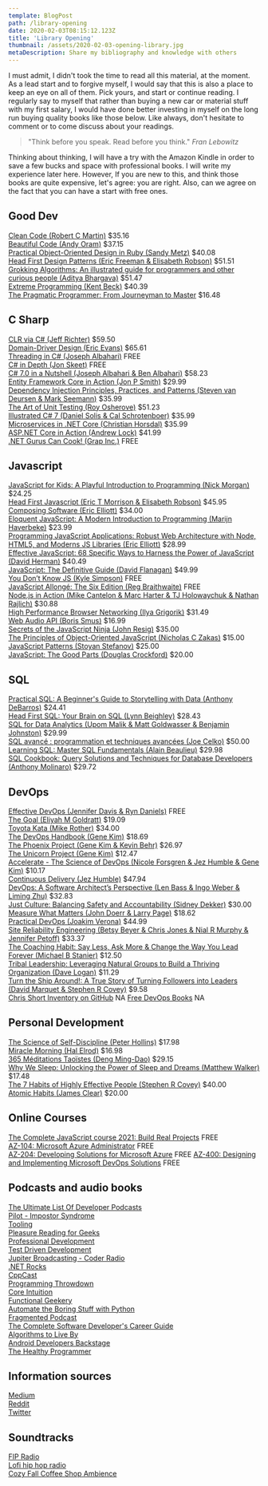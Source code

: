 ```yaml
---
template: BlogPost
path: /library-opening
date: 2020-02-03T08:15:12.123Z
title: 'Library Opening'
thumbnail: /assets/2020-02-03-opening-library.jpg
metaDescription: Share my bibliography and knowledge with others
---
```


I must admit, I didn't took the time to read all this material, at the moment. As a lead start and to forgive myself, I would say that this is also a place to keep an eye on all of them. Pick yours, and start or continue reading. I regularly say to myself that rather than buying a new car or material stuff with my first salary, I would have done better investing in myself on the long run buying quality books like those below. Like always, don't hesitate to comment or to come discuss about your readings.

> "Think before you speak. Read before you think." _Fran Lebowitz_

Thinking about thinking, I will have a try with the Amazon Kindle in order to save a few bucks and space with professional books. I will write my experience later here. However,  If you are new to this, and think those books are quite expensive, let's agree: you are right. Also, can we agree on the fact that you can have a start with free ones.

## Good Dev

[Clean Code (Robert C Martin)](https://www.amazon.com/Clean-Architecture-Craftsmans-Software-Structure/dp/0134494164/ref=sr_1_3?crid=AKBRDXZEMTZ4&dchild=1&keywords=clean+code+a+handbook+of+agile+software+craftsmanship&qid=1610816537&s=books&sprefix=clean+code%2Cstripbooks-intl-ship%2C230&sr=1-3) $35.16  
[Beautiful Code (Andy Oram)](https://www.amazon.com/Beautiful-Code-Leading-Programmers-Practice/dp/0596510047) $37.15  
[Practical Object-Oriented Design in Ruby (Sandy Metz)](https://www.amazon.com/Practical-Object-Oriented-Design-Agile-Primer-ebook-dp-B07F88LY9M/dp/B07F88LY9M/ref=mt_other?_encoding=UTF8&me=&qid=1610816672) $40.08  
[Head First Design Patterns (Eric Freeman & Elisabeth Robson)](https://www.amazon.com/Head-First-Design-Patterns-Object-Oriented-ebook/dp/B08P3X99QP/ref=sr_1_1?dchild=1&keywords=Head+First+Design+Patterns&qid=1610816706&s=digital-text&sr=1-1) $51.51  
[Grokking Algorithms: An illustrated guide for programmers and other curious people (Aditya Bhargava)](https://www.amazon.ca/Grokking-Algorithms-illustrated-programmers-curious/dp/1617292230?fbclid=IwAR3EWLZ-84Z9Nenlii76dU8sYJEPPWeZ9q13F_Nw0kP16yOe9weAQxhwl9k) $51.47  
[Extreme Programming (Kent Beck)](https://www.amazon.com/Extreme-Programming-Explained-Embrace-Change/dp/0321278658) $40.39  
[The Pragmatic Programmer: From Journeyman to Master](https://www.amazon.com/gp/product/020161622X?ie=UTF8&tag=martinfowlerc-20&linkCode=as2&camp=1789&creative=9325&creativeASIN=020161622X) $16.48  

## C Sharp

[CLR via C# (Jeff Richter)](https://www.amazon.com/CLR-via-4th-Developer-Reference/dp/0735667454) $59.50  
[Domain-Driver Design (Eric Evans)](https://www.amazon.com/Domain-Driven-Design-Tackling-Complexity-Software/dp/0321125215/ref=sr_1_1?dchild=1&keywords=Domain-Driver+Design+%28Eric+Evans%29&qid=1610817518&s=books&sr=1-1) $65.61  
[Threading in C# (Joseph Albahari)](http://www.albahari.com/threading/) FREE  
[C# in Depth (Jon Skeet)](https://csharpindepth.com/downloads) FREE  
[C# 7.0 in a Nutshell (Joseph Albahari & Ben Albahari)](https://www.amazon.com/C-7-0-Nutshell-Definitive-Reference/dp/1491987650) $58.23  
[Entity Framework Core in Action (Jon P Smith)](https://www.manning.com/books/entity-framework-core-in-action) $29.99  
[Dependency Injection Principles, Practices, and Patterns (Steven van Deursen & Mark Seemann)](https://www.manning.com/books/dependency-injection-principles-practices-patterns) $35.99  
[The Art of Unit Testing (Roy Osherove)](https://www.amazon.fr/gp/product/1933988274/ref=x_gr_w_bb_sout?ie=UTF8&tag=x_gr_w_bb_fr-21&linkCode=ur2&camp=1642&creative=6746) $51.23  
[Illustrated C# 7 (Daniel Solis & Cal Schrotenboer)](https://www.apress.com/gp/book/9781484232873) $35.99  
[Microservices in .NET Core (Christian Horsdal)](https://www.manning.com/books/microservices-in-net-core-second-edition) $35.99  
[ASP.NET Core in Action (Andrew Lock)](https://www.manning.com/books/asp-net-core-in-action-second-edition) $41.99  
[.NET Gurus Can Cook! (Grap Inc.)](https://www.microsoft.com/fr-fr/p/net-gurus-can-cook/9wzdncrdps5d?cid=msft_web_chart&activetab=pivot:overviewtab) FREE

## Javascript

[JavaScript for Kids: A Playful Introduction to Programming (Nick Morgan)](https://www.amazon.com/JavaScript-Kids-Playful-Introduction-Programming/dp/1593274084/ref=as_li_ss_tl?_encoding=UTF8&qid=&sr=&linkCode=ll1&tag=eejs-20&linkId=78320bf6b48bd7f6549a22f9abadc66c) $24.25  
[Head First Javascript (Eric T Morrison & Elisabeth Robson)](https://www.amazon.fr/dp/144934013X?linkCode=gs2&tag=javarevisit04-21) $45.95  
[Composing Software (Eric Elliott)](https://leanpub.com/composingsoftware) $34.00  
[Eloquent JavaScript: A Modern Introduction to Programming (Marijn Haverbeke)](https://www.amazon.com/Eloquent-JavaScript-3rd-Introduction-Programming/dp/1593279507/ref=as_li_ss_tl?ie=UTF8&linkCode=ll1&tag=eejs-20&linkId=ae5b8f9de89a5f5b0eab39ba8c32fe12) $23.99  
[Programming JavaScript Applications: Robust Web Architecture with Node, HTML5, and Moderns JS Libraries (Eric Elliott)](https://www.amazon.com/gp/product/1491950293/) $28.99  
[Effective JavaScript: 68 Specific Ways to Harness the Power of JavaScript (David Herman)](https://medium.com/javascript-scene/12-books-every-javascript-developer-should-read-9da76157fb3) $40.49  
[JavaScript: The Definitive Guide (David Flanagan)](https://www.amazon.com/JavaScript-Definitive-Guide-Activate-Guides/dp/0596805527/ref=as_li_ss_tl?ie=UTF8&redirect=true&linkCode=ll1&tag=eejs-20&linkId=11a79cf9e89a54625cb3a8e8ff2dc8d5) $49.99  
[You Don’t Know JS (Kyle Simpson)](https://github.com/getify/You-Dont-Know-JS) FREE  
[JavaScript Allongé: The Six Edition (Reg Braithwaite)](https://leanpub.com/javascriptallongesix) FREE  
[Node.js in Action (Mike Cantelon & Marc Harter & TJ Holowaychuk & Nathan Rajlich)](https://www.amazon.com/Node-js-Action-Mike-Cantelon/dp/1617290572/ref=as_li_ss_tl?ie=UTF8&qid=1466640698&sr=8-1&keywords=node.js+in+action&linkCode=ll1&tag=eejs-20&linkId=57fbe05f198dad9e06df1c1f8fc29a4c) $30.88  
[High Performance Browser Networking (Ilya Grigorik)](https://www.amazon.com/High-Performance-Browser-Networking-performance/dp/1449344763/ref=as_li_ss_tl?ie=UTF8&linkCode=ll1&tag=eejs-20&linkId=c73d0d3fc227d36ddc90e2d708f3fb8a) $31.49  
[Web Audio API (Boris Smus)](https://www.amazon.com/Web-Audio-API-Boris-Smus/dp/1449332684/ref=as_li_ss_tl?ie=UTF8&linkCode=ll1&tag=eejs-20&linkId=cf1c22140cd7016a4d2b3146b02bbaee) $16.99  
[Secrets of the JavaScript Ninja (John Resig)](https://www.amazon.fr/dp/193398869X?linkCode=gs2&tag=javarevisit04-21) $35.00  
[The Principles of Object-Oriented JavaScript (Nicholas C Zakas)](https://www.amazon.fr/dp/1593275404?linkCode=gs2&tag=javarevisit04-21) $15.00  
[JavaScript Patterns (Stoyan Stefanov)](https://www.amazon.fr/dp/0596806752?linkCode=gs2&tag=javarevisit04-21) $25.00  
[JavaScript: The Good Parts (Douglas Crockford)](https://www.amazon.fr/dp/0596517742?linkCode=gs2&tag=javarevisit04-21) $20.00  

## SQL

[Practical SQL: A Beginner's Guide to Storytelling with Data (Anthony DeBarros)](https://www.amazon.com/Practical-SQL-Beginners-Guide-Storytelling/dp/1593278276) $24.41  
[Head First SQL: Your Brain on SQL (Lynn Beighley)](https://www.amazon.fr/Head-First-SQL-Brain-Learners-ebook/dp/B009VQ7NIQ) $28.43  
[SQL for Data Analytics (Upom Malik & Matt Goldwasser & Benjamin Johnston)](https://www.amazon.com/SQL-Data-Analytics-efficient-analysis-ebook/dp/B07QVQGBXB) $29.99  
[SQL avancé : programmation et techniques avancées (Joe Celko)](https://www.amazon.fr/SQL-avancé-programmation-techniques-avancées/dp/2711786501) $50.00  
[Learning SQL: Master SQL Fundamentals (Alain Beaulieu)](https://www.amazon.com/_/dp/0596520832?tag=oreilly20-20) $29.98  
[SQL Cookbook: Query Solutions and Techniques for Database Developers (Anthony Molinaro)](https://www.amazon.com/SQL-Cookbook-Solutions-Techniques-Developers-ebook/dp/B0026OR3KI) $29.72  

## DevOps 

[Effective DevOps (Jennifer Davis & Ryn Daniels)](https://github.com/jblinuxclicks/Free-DevOps-Books-1/blob/master/book/Effective%20DevOps.pdf) FREE  
[The Goal (Eliyah M Goldratt)](https://www.amazon.com/Goal-Process-Ongoing-Improvement/dp/0884271951) $19.09  
[Toyota Kata (Mike Rother)](https://www.mhprofessional.com/9780071635233-usa-toyota-kata-managing-people-for-improvement-adaptiveness-and-superior-results-group) $34.00  
[The DevOps Handbook (Gene Kim)](https://www.amazon.com/DevOps-Handbook-World-Class-Reliability-Organizations/dp/1942788002) $18.69  
[The Phoenix Project (Gene Kim & Kevin Behr)](https://www.amazon.com/Phoenix-Project-DevOps-Helping-Business/dp/0988262592) $26.97  
[The Unicorn Project (Gene Kim)](https://www.amazon.com/Unicorn-Project-Developers-Disruption-Thriving-ebook/dp/B07QT9QR41) $12.47  
[Accelerate - The Science of DevOps (Nicole Forsgren & Jez Humble & Gene Kim)](https://www.amazon.com/Accelerate-Software-Performing-Technology-Organizations/dp/1942788339) $10.17  
[Continuous Delivery (Jez Humble)](https://www.amazon.com/gp/product/0321601912?ie=UTF8&tag=martinfowlerc-20&linkCode=as2&camp=1789&creative=9325&creativeASIN=0321601912) $47.94  
[DevOps: A Software Architect’s Perspective (Len Bass & Ingo Weber & Liming Zhu)](https://www.oreilly.com/library/view/devops-a-software/9780134049885/) $32.83  
[Just Culture: Balancing Safety and Accountability (Sidney Dekker)](https://www.routledge.com/Just-Culture-Balancing-Safety-and-Accountability/Dekker/p/book/9781409440604) $30.00  
[Measure What Matters (John Doerr & Larry Page)](https://www.amazon.com/Measure-What-Matters-Google-Foundation/dp/0525536221) $18.62  
[Practical DevOps (Joakim Verona)](https://www.amazon.com/Practical-DevOps-Joakim-Verona/dp/1785882872) $44.99  
[Site Reliability Engineering (Betsy Beyer & Chris Jones & Nial R Murphy & Jennifer Petoff)](https://www.oreilly.com/library/view/site-reliability-engineering/9781491929117/) $33.37  
[The Coaching Habit: Say Less, Ask More & Change the Way You Lead Forever (Michael B Stanier)](https://www.amazon.com/gp/product/0978440749/ref=as_li_tl?ie=UTF8&camp=1789&creative=390957&creativeASIN=0978440749&linkCode=as2&tag=boxofcra-20&linkId=7JRCRZUJX7T5T2V5) $12.50  
[Tribal Leadership: Leveraging Natural Groups to Build a Thriving Organization (Dave Logan)](https://www.amazon.com/gp/product/0061251321/ref=as_li_tf_tl?ie=UTF8&tag=csync-20&linkCode=as2&camp=217153&creative=399701&creativeASIN=0061251321) $11.29  
[Turn the Ship Around!: A True Story of Turning Followers into Leaders (David Marquet & Stephen R Covey)](https://www.amazon.com/Turn-Ship-Around-Turning-Followers/dp/1591846404/?s=books&keywords=leadership) $9.58  
[Chris Short Inventory on GitHub](https://github.com/chris-short/DevOps-README.md) NA
[Free DevOps Books](https://github.com/jblinuxclicks/Free-DevOps-Books-1) NA

## Personal Development

[The Science of Self-Discipline (Peter Hollins)](https://www.amazon.ca/dp/197905116X/ref=sspa_dk_detail_4?psc=1&spLa=ZW5jcnlwdGVkUXVhbGlmaWVyPUEyT0IwRzJXU0U0NzJQJmVuY3J5cHRlZElkPUEwMDkyMDY2MVlKMUtVR1ozSDY1RSZlbmNyeXB0ZWRBZElkPUEwNzQzODE3MlBSTVVDUEgyNU4xJndpZGdldE5hbWU9c3BfZGV0YWlsMiZhY3Rpb249Y2xpY2tSZWRpcmVjdCZkb05vdExvZ0NsaWNrPXRydWU=) $17.98  
[Miracle Morning (Hal Elrod)](https://www.amazon.fr/Miracle-Morning-Hal-ELROD/dp/275408472X) $16.98  
[365 Méditations Taoïstes (Deng Ming-Dao)](https://www.amazon.com/Tao-Au-Jour-Méditations-Spiritualites/dp/2226130861) $29.15   
[Why We Sleep: Unlocking the Power of Sleep and Dreams (Matthew Walker)](https://www.amazon.com/Why-We-Sleep-Unlocking-Dreams/dp/1501144324/ref=sr_1_1?dchild=1&keywords=Why+We+Sleep&qid=1610915318&s=books&sr=1-1) $17.48  
[The 7 Habits of Highly Effective People (Stephen R Covey)](https://www.amazon.fr/Habits-Highly-Effective-People-Powerful/dp/0743269519) $40.00  
[Atomic Habits (James Clear)](https://www.amazon.fr/dp/1847941834?psc=1&pf_rd_p=cb41c7a6-352a-4ce0-9db3-fe304fce8369&pf_rd_r=27CREQW75TFQSGNNECCM&pd_rd_wg=1mKct&pd_rd_i=1847941834&pd_rd_w=qo3h8&pd_rd_r=a89a9a33-ed5a-4907-ba70-25d443936156&ref_=pd_luc_rh_crh_rh_bxgy_01_02_t_img_lh) $20.00    

## Online Courses

[The Complete JavaScript course 2021: Build Real Projects](https://www.udemy.com/course/the-complete-javascript-course/?ranMID=39197&ranEAID=JVFxdTr9V80&ranSiteID=JVFxdTr9V80-jQ49B9mlkTrDSKSBOoug4w&LSNPUBID=JVFxdTr9V80&utm_source=aff-campaign&utm_medium=udemyads) FREE  
[AZ-104: Microsoft Azure Administrator](https://docs.microsoft.com/en-us/learn/certifications/exams/az-104) FREE  
[AZ-204: Developing Solutions for Microsoft Azure](https://docs.microsoft.com/en-us/learn/certifications/exams/az-204) FREE
[AZ-400: Designing and Implementing Microsoft DevOps Solutions](https://docs.microsoft.com/en-us/learn/certifications/exams/az-400) FREE  

## Podcasts and audio books

[The Ultimate List Of Developer Podcasts](https://simpleprogrammer.com/ultimate-list-developer-podcasts/)  
[Pilot - Impostor Syndrome](https://www.grok-interactive.com/podcast/pilot-impostor-syndrome/)  
[Tooling](https://www.grok-interactive.com/podcast/tooling/)  
[Pleasure Reading for Geeks](https://www.grok-interactive.com/podcast/pleasure-reading-for-geeks/)  
[Professional Development](https://www.grok-interactive.com/podcast/professional-development/)  
[Test Driven Development](https://www.grok-interactive.com/podcast/test-driven-development/)  
[Jupiter Broadcasting - Coder Radio](https://www.jupiterbroadcasting.com/show/coderradio/)  
[.NET Rocks](https://www.dotnetrocks.com)  
[CppCast](https://cppcast.com)  
[Programming Throwdown](https://www.programmingthrowdown.com)  
[Core Intuition](https://coreint.org//)  
[Functional Geekery](https://www.functionalgeekery.com)  
[Automate the Boring Stuff with Python](https://automatetheboringstuff.com)  
[Fragmented Podcast](https://fragmentedpodcast.com)  
[The Complete Software Developer's Career Guide](https://www.amazon.fr/Complete-Software-Developers-Career-Guide/dp/B078J4GFC1/ref=sr_1_1?camp=1789&creative=9325&creativeASIN=B078J67VNF&dchild=1&keywords=The+Complete+Software+Developer%27s+Career+Guide%3A+How+to+Learn+Programming+Languages+Quickly%2C+Ace+Your+Programming+Interview%2C+and+Land+Your+Software+Developer+Dream+Job&linkCode=gs3&linkId=0dfcaf3aee771bea7e4f3d80fd709697&qid=1610915570&quartzVehicle=609-3&replacementKeywords=the+complete+software+developer%27s+career+guide%3A+how+to+learn+programming+languages+quickly%2C+your+programming+interview%2C+and+land+your+software+developer+dream+job&sr=8-1&tag=codinginflo0e-21)  
[Algorithms to Live By](https://www.amazon.com/gp/product/B01D24NAL6/ref=as_li_tl?ie=UTF8&tag=codinginflow-20&camp=1789&creative=9325&linkCode=as2&creativeASIN=B01D24NAL6&linkId=a7fef9f29177e6a12572fcfd5a65e84c)  
[Android Developers Backstage](http://androidbackstage.blogspot.com)  
[The Healthy Programmer](https://www.amazon.fr/Healthy-Programmer-Feel-Better-Coding-ebook/dp/B00FAXNM2A/ref=sr_1_2?camp=1789&creative=9325&creativeASIN=B073DDSKHK&dchild=1&keywords=The+Healthy+Programmer%3A+Get+Fit%2C+Feel+Better%2C+and+Keep+Coding&linkCode=gs3&linkId=61f8bab64d05a557af7ed8c61a50013f&qid=1610915748&sr=8-2&tag=codinginflo0e-21)  

## Information sources

[Medium](https://medium.com)  
[Reddit](https://www.reddit.com/r/learnprogramming/)  
[Twitter](https://twitter.com/home)  

## Soundtracks

[FIP Radio](https://www.fip.fr)  
[Lofi hip hop radio](https://www.youtube.com/watch/5qap5aO4i9A)  
[Cozy Fall Coffee Shop Ambience](https://www.youtube.com/watch?v=VMAPTo7RVCo)